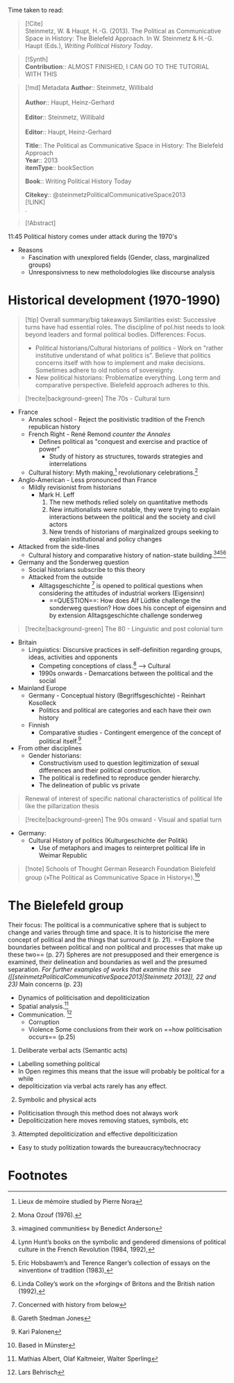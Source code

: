 Time taken to read: 
> [!Cite]  
> Steinmetz, W. & Haupt, H.-G. (2013). The Political as Communicative Space in History: The Bielefeld Approach. In W. Steinmetz & H.-G. Haupt (Eds.), _Writing Political History Today_.

> [!Synth]  
>**Contribution**:: ALMOST FINISHED, I CAN GO TO THE TUTORIAL WITH THIS 

>[!md]  Metadata
> **Author**:: Steinmetz, Willibald</br>  
> **Author**:: Haupt, Heinz-Gerhard</br>  
> **Editor**:: Steinmetz, Willibald</br>  
> **Editor**:: Haupt, Heinz-Gerhard</br>  
>    
> **Title**:: The Political as Communicative Space in History: The Bielefeld Approach    
> **Year**:: 2013     
>**itemType**:: bookSection    
>    
>    
>     
>**Book**:: Writing Political History Today    
>    
>     
>    
>    
>
> 
>    
> **Citekey**:: @steinmetzPoliticalCommunicativeSpace2013    
> [!LINK]   
>.

> [!Abstract]  

11:45
Political history comes under attack during the 1970's
* Reasons
	* Fascination with unexplored fields (Gender, class, marginalized groups)
	* Unresponsivness to new metholodologies like discourse analysis
# Historical development (1970-1990)
>[!tip] Overall summary/big takeaways
>Similarities exist: Successive turns have had essential roles. The discipline of pol.hist needs to look beyond leaders and formal political bodies.
>Differences: Focus. 
>* Political historians/Cultural historians of politics - Work on "rather institutive understand of what politics is". Believe that politics concerns itself with how to implement and make decisions. Sometimes adhere to old notions of sovereignty. 
>* New political historians: Problematize everything. Long term and comparative perspective. Bielefeld approach adheres to this. 

> [!recite|background-green] The 70s - Cultural turn
* France
	* Annales school - Reject the positivistic tradition of the French republican history
	* French Right - René Remond *counter the Annales*
		* Defines political as "conquest and exercise and practice of power"
			* Study of history as structures, towards strategies and interrelations
	* Cultural history: Myth making,[^1] revolutionary celebrations.[^2]
* Anglo-American - Less pronounced than France
	* Mildly revisionist from historians
		* Mark H. Leff 
			1. The new methods relied solely on quantitative methods
			2. New intuitionalists were notable, they were trying to explain interactions between the political and the society and civil actors
			3. New trends of historians of marginalized groups seeking to explain institutional and policy changes
* Attacked from the side-lines 
	* Cultural history and comparative history of nation-state building.[^3][^4][^5][^6] 
* Germany and the Sonderweg question 
	* Social historians subscribe to this theory 
	* Attacked from the outside 
		* Alltagsgeschichte [^9] is opened to political questions when considering the attitudes of industrial workers (Eigensinn)
			* ==QUESTION==: How does Alf Lüdtke challenge the sonderweg question? How does his concept of eigensinn and by extension Alltagsgeschichte challenge sonderweg 
> [!recite|background-green] The 80 - Linguistic and post colonial turn  
> 
* Britain
	* Linguistics: Discursive practices in self-definition regarding groups, ideas, activities and opponents 
		* Competing conceptions of class.[^7] --> Cultural 
		* 1990s onwards - Demarcations between the political and the social
* Mainland Europe
	* Germany - Conceptual history (Begriffsgeschichte) - Reinhart Kosolleck 
		* Politics and political are categories and each have their own history 
	* Finnish
		* Comparative studies - Contingent emergence of the concept of political itself.[^8]
* From other disciplines
	* Gender historians: 
		* Constructivism used to question legitimization of sexual differences and their political construction. 
		* The political is redefined to reproduce gender hierarchy. 
		* The delineation of public vs private 
> Renewal of interest of specific national characteristics of political life like the pillarization thesis

> [!recite|background-green] The 90s onward - Visual and spatial turn 

* Germany: 
	* Cultural History of politics (Kulturgeschichte der Politik)
		* Use of metaphors and images to reinterpret political life in Weimar Republic
>[!note] Schools of Thought 
>German Research Foundation
>Bielefeld group (»The Political as Communicative Space in History«).[^10]
# The Bielefeld group 
Their focus: The political is a communicative sphere that is subject to change and varies through time and space. It is to historicise the mere concept of political and the things that surround it (p. 21). ==Explore the boundaries between political and non political and processes that make up these two== (p. 27)
Spheres are not presupposed and their emergence is examined, their delineation and boundaries as well and the presumed separation. 
*For further examples of works that examine this see ([[steinmetzPoliticalCommunicativeSpace2013|Steinmetz 2013]], 22 and 23)*
Main concerns (p. 23)
* Dynamics of politicisation and depoliticization 
* Spatial analysis.[^11]
* Communication. [^12]
	* Corruption
	* Violence 
Some conclusions from their work on ==how politicisation occurs== (p.25)
1. Deliberate verbal acts (Semantic acts)
* Labelling something political 
* In Open regimes this means that the issue will probably be political for a while
* depoliticization via verbal acts rarely has any effect. 
2. Symbolic and physical acts 
* Politicisation through this method does not always work
* Depoliticization here moves removing statues, symbols, etc
3. Attempted depoliticization and effective depoliticization
* Easy to study politization towards the bureaucracy/technocracy 


# Footnotes
[^1]: Lieux de mémoire studied by Pierre Nora
[^2]: Mona Ozouf (1976). 
[^3]: »imagined communities« by Benedict Anderson
[^4]: Lynn Hunt’s books on the symbolic and gendered dimensions of political culture in the French Revolution (1984, 1992),
[^5]:  Eric Hobsbawm’s and Terence Ranger’s collection of essays on the »invention« of tradition (1983), 
[^6]: Linda Colley’s work on the »forging« of Britons and the British nation (1992),
[^7]: Gareth Stedman Jones
[^8]: Kari Palonen
[^9]: Concerned with history from below 
[^10]: Based in Münster
[^11]: Mathias Albert, Olaf Kaltmeier, Walter Sperling
[^12]: Lars Behrisch 